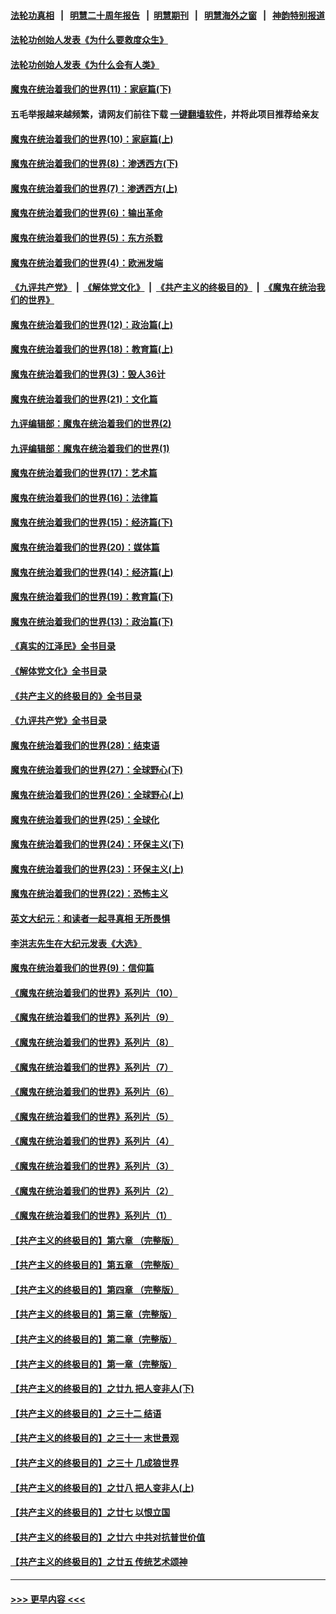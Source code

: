 #### [法轮功真相](https://github.com/gfw-breaker/truth/blob/master/README.md?t=0) &nbsp;&nbsp;|&nbsp;&nbsp; [明慧二十周年报告](https://github.com/gfw-breaker/mh-reports/blob/master/README.md?t=0) &nbsp;&nbsp;|&nbsp;&nbsp;[明慧期刊](https://github.com/gfw-breaker/mh-qikan) &nbsp;&nbsp;|&nbsp;&nbsp; [明慧海外之窗](https://github.com/gfw-breaker/mh-news/blob/master/README.md?t=0) &nbsp;&nbsp;|&nbsp;&nbsp; [神韵特别报道](https://github.com/gfw-breaker/mh-news/blob/master/shenyun.md?t=0)
#### [法轮功创始人发表《为什么要救度众生》](../pages/nsc422/n13975246.md?t=05310943) 
#### [法轮功创始人发表《为什么会有人类》](../pages/nsc422/n13912117.md?t=05310943) 
#### [魔鬼在统治着我们的世界(11)：家庭篇(下)](../pages/nsc422/n10440961.md?t=05310943) 
#### 五毛举报越来越频繁，请网友们前往下载 [一键翻墙软件](https://github.com/gfw-breaker/ssr-accounts)，并将此项目推荐给亲友
#### [魔鬼在统治着我们的世界(10)：家庭篇(上)](../pages/nsc422/n10435448.md?t=05310943) 
#### [魔鬼在统治着我们的世界(8)：渗透西方(下)](../pages/nsc422/n10429603.md?t=05310943) 
#### [魔鬼在统治着我们的世界(7)：渗透西方(上)](../pages/nsc422/n10426013.md?t=05310943) 
#### [魔鬼在统治着我们的世界(6)：输出革命](../pages/nsc422/n10421536.md?t=05310943) 
#### [魔鬼在统治着我们的世界(5)：东方杀戮](../pages/nsc422/n10417707.md?t=05310943) 
#### [魔鬼在统治着我们的世界(4)：欧洲发端](../pages/nsc422/n10414890.md?t=05310943) 
#### [《九评共产党》](https://github.com/begood0513/9ping.md/blob/master/README.md) &nbsp;|&nbsp; [《解体党文化》](../../../../jtdwh.md/blob/master/README.md)  &nbsp;|&nbsp; [《共产主义的终极目的》](../../../../gczydzjmd.md/blob/master/README.md) &nbsp;|&nbsp; [《魔鬼在统治我们的世界》](../../../../mgztzwmdsj.md/blob/master/README.md) 
#### [魔鬼在统治着我们的世界(12)：政治篇(上)](../pages/nsc422/n10444576.md?t=05310943) 
#### [魔鬼在统治着我们的世界(18)：教育篇(上)](../pages/nsc422/n10526970.md?t=05310943) 
#### [魔鬼在统治着我们的世界(3)：毁人36计](../pages/nsc422/n10411583.md?t=05310943) 
#### [魔鬼在统治着我们的世界(21)：文化篇](../pages/nsc422/n10597706.md?t=05310943) 
#### [九评编辑部：魔鬼在统治着我们的世界(2)](../pages/nsc422/n10410036.md?t=05310943) 
#### [九评编辑部：魔鬼在统治着我们的世界(1)](../pages/nsc422/n10406825.md?t=05310943) 
#### [魔鬼在统治着我们的世界(17)：艺术篇](../pages/nsc422/n10499093.md?t=05310943) 
#### [魔鬼在统治着我们的世界(16)：法律篇](../pages/nsc422/n10485969.md?t=05310943) 
#### [魔鬼在统治着我们的世界(15)：经济篇(下)](../pages/nsc422/n10469975.md?t=05310943) 
#### [魔鬼在统治着我们的世界(20)：媒体篇](../pages/nsc422/n10586579.md?t=05310943) 
#### [魔鬼在统治着我们的世界(14)：经济篇(上)](../pages/nsc422/n10457370.md?t=05310943) 
#### [魔鬼在统治着我们的世界(19)：教育篇(下)](../pages/nsc422/n10564808.md?t=05310943) 
#### [魔鬼在统治着我们的世界(13)：政治篇(下)](../pages/nsc422/n10448270.md?t=05310943) 
#### [《真实的江泽民》全书目录](../pages/nsc422/n13721399.md?t=05310943) 
#### [《解体党文化》全书目录](../pages/nsc422/n13721157.md?t=05310943) 
#### [《共产主义的终极目的》全书目录](../pages/nsc422/n13721048.md?t=05310943) 
#### [《九评共产党》全书目录](../pages/nsc422/n13708085.md?t=05310943) 
#### [魔鬼在统治着我们的世界(28)：结束语](../pages/nsc422/n10936246.md?t=05310943) 
#### [魔鬼在统治着我们的世界(27)：全球野心(下)](../pages/nsc422/n10928319.md?t=05310943) 
#### [魔鬼在统治着我们的世界(26)：全球野心(上)](../pages/nsc422/n10900318.md?t=05310943) 
#### [魔鬼在统治着我们的世界(25)：全球化](../pages/nsc422/n10788205.md?t=05310943) 
#### [魔鬼在统治着我们的世界(24)：环保主义(下)](../pages/nsc422/n10695307.md?t=05310943) 
#### [魔鬼在统治着我们的世界(23)：环保主义(上)](../pages/nsc422/n10688613.md?t=05310943) 
#### [魔鬼在统治着我们的世界(22)：恐怖主义](../pages/nsc422/n10614727.md?t=05310943) 
#### [英文大纪元：和读者一起寻真相 无所畏惧](../pages/nsc422/n12542027.md?t=05310943) 
#### [李洪志先生在大纪元发表《大选》](../pages/nsc422/n12534746.md?t=05310943) 
#### [魔鬼在统治着我们的世界(9)：信仰篇](../pages/nsc422/n10432159.md?t=05310943) 
#### [《魔鬼在统治着我们的世界》系列片（10）](../pages/nsc422/n12292670.md?t=05310943) 
#### [《魔鬼在统治着我们的世界》系列片（9）](../pages/nsc422/n12290859.md?t=05310943) 
#### [《魔鬼在统治着我们的世界》系列片（8）](../pages/nsc422/n12287445.md?t=05310943) 
#### [《魔鬼在统治着我们的世界》系列片（7）](../pages/nsc422/n12283425.md?t=05310943) 
#### [《魔鬼在统治着我们的世界》系列片（6）](../pages/nsc422/n12282314.md?t=05310943) 
#### [《魔鬼在统治着我们的世界》系列片（5）](../pages/nsc422/n12281419.md?t=05310943) 
#### [《魔鬼在统治着我们的世界》系列片（4）](../pages/nsc422/n12274024.md?t=05310943) 
#### [《魔鬼在统治着我们的世界》系列片（3）](../pages/nsc422/n12271322.md?t=05310943) 
#### [《魔鬼在统治着我们的世界》系列片（2）](../pages/nsc422/n12269049.md?t=05310943) 
#### [《魔鬼在统治着我们的世界》系列片（1）](../pages/nsc422/n12267575.md?t=05310943) 
#### [【共产主义的终极目的】第六章 （完整版）](../pages/nsc422/n11428913.md?t=05310943) 
#### [【共产主义的终极目的】第五章 （完整版）](../pages/nsc422/n11428912.md?t=05310943) 
#### [【共产主义的终极目的】第四章 （完整版）](../pages/nsc422/n11428907.md?t=05310943) 
#### [【共产主义的终极目的】第三章（完整版）](../pages/nsc422/n11428848.md?t=05310943) 
#### [【共产主义的终极目的】第二章（完整版）](../pages/nsc422/n11428831.md?t=05310943) 
#### [【共产主义的终极目的】第一章（完整版）](../pages/nsc422/n11417651.md?t=05310943) 
#### [【共产主义的终极目的】之廿九 把人变非人(下)](../pages/nsc422/n11344140.md?t=05310943) 
#### [【共产主义的终极目的】之三十二 结语](../pages/nsc422/n11360535.md?t=05310943) 
#### [【共产主义的终极目的】之三十一 末世景观](../pages/nsc422/n11351129.md?t=05310943) 
#### [【共产主义的终极目的】之三十 几成狼世界](../pages/nsc422/n11348280.md?t=05310943) 
#### [【共产主义的终极目的】之廿八 把人变非人(上)](../pages/nsc422/n11340492.md?t=05310943) 
#### [【共产主义的终极目的】之廿七 以恨立国](../pages/nsc422/n11336944.md?t=05310943) 
#### [【共产主义的终极目的】之廿六 中共对抗普世价值](../pages/nsc422/n11324785.md?t=05310943) 
#### [【共产主义的终极目的】之廿五 传统艺术颂神](../pages/nsc422/n11296396.md?t=05310943) 

----
#### [ >>> 更早内容 <<< ](../indexes/nsc422-earlier.md)
